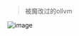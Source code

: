 > 被魔改过的ollvm

![image](https://user-images.githubusercontent.com/36320938/133881822-4fc916de-383c-499d-8262-728508e46a0a.png)
